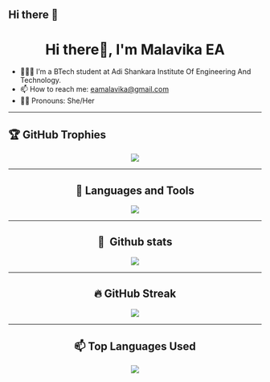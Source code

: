 ## Hi there 👋
<h1 align="center">Hi there👋, I'm Malavika EA </h1>

- 👩🏻‍💻 I’m a BTech student at Adi Shankara Institute Of Engineering And Technology.
- 📫 How to reach me: eamalavika@gmail.com 
- 🌚🌝 Pronouns: She/Her

 <hr/>
 


  
## 🏆 GitHub Trophies
<div align="center">
 
![](https://github-profile-trophy.vercel.app/?username=malavikaea&theme=radical&no-frame=false&no-bg=true&margin-w=4)

</div>
<hr/>

<div align="center">


## 💬 Languages and Tools

 <p align="center">
  <a href="https://skillicons.dev">
    <img src="https://skillicons.dev/icons?i=c,java,flutter" />
  </a>
</p>
 
 <hr/>

 ## 🧰 &nbsp;Github stats
<div align="center">
 
![](https://github-readme-stats-alpha-snowy-32.vercel.app/api?username=malavikaea&theme=merko&hide_border=false&include_all_commits=true&count_private=true)<br/>
</div>
<hr/>

## 🔥 GitHub Streak
<div align="center">

![](https://github-readme-streak-stats.herokuapp.com/?user=malavikaea&theme=radical&hide_border=false)<br/>
</div>
<hr/>

##  📫 Top Languages Used

<div align="center">
 
![](https://github-readme-stats-alpha-snowy-32.vercel.app/api/top-langs/?username=malavikaea&theme=merko&hide_border=false&include_all_commits=true&count_private=true&layout=compact&langs_count=8)

</div>
</div>

